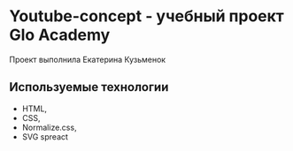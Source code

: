 # Youtube-concept - учебный проект Glo Academy
Проект выполнила Екатерина Кузьменок

## Используемые технологии 
- HTML, 
- CSS, 
- Normalize.css, 
- SVG spreact
